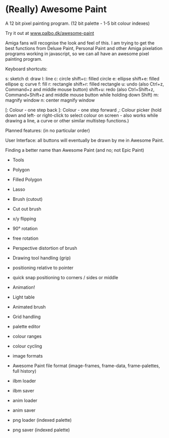 # (Really) Awesome Paint
A 12 bit pixel painting program.
(12 bit palette - 1-5 bit colour indexes)

Try it out at www.palbo.dk/awesome-paint

Amiga fans will recognise the look and feel of this.
I am trying to get the best functions from Deluxe Paint, Personal Paint and other Amiga pixelation programs working in javascript, so we can all have an awesome pixel painting program.

Keyboard shortcuts:

s: sketch
d: draw
l: line
c: circle
shift+c: filled circle
e: ellipse
shift+e: filled ellipse
q: curve
f: fill
r: rectangle
shift+r: filled rectangle
u: undo (also Ctrl+z, Command+z and middle mouse button)
shift+u: redo (also Ctrl+Shift+z, Command+Shift+z and middle mouse button while holding down Shift)
m: magnify window 
n: center magnify window

[: Colour - one step back
]: Colour - one step forward
,: Colour picker (hold down and left- or right-click to select colour on screen - also works while drawing a line, a curve or other similar multistep functions.)

Planned features: (in no particular order)

User Interface:
all buttons will eventually be drawn by me in Awesome Paint.

Finding a better name than Awesome Paint (and no; not Epic Paint)

- Tools
- Polygon
- Filled Polygon
- Lasso

- Brush (cutout)
- Cut out brush
- x/y flipping
- 90° rotation
- free rotation
- Perspective distortion of brush

- Drawing tool handling (grip)
- positioning relative to pointer
- quick snap positioning to corners / sides or middle

- Animation!
- Light table
- Animated brush

- Grid handling

- palette editor
- colour ranges
- colour cycling

- image formats
- Awesome Paint file format (image-frames, frame-data, frame-palettes, full history) 
- ilbm loader
- ilbm saver
- anim loader
- anim saver
- png loader (indexed palette)
- png saver (indexed palette)

